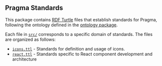 ## Pragma Standards

This package contains [RDF Turtle](https://www.w3.org/TR/turtle/) files that establish standards for Pragma, following the ontology defined in the [ontology package](../ds-ontology/README.md).

Each file in [`src/`](./src/) corresponds to a specific domain of standards. The files are organized as follows:

- [`icons.ttl`](src/icons.ttl) - Standards for definition and usage of icons.
- [`react.ttl`](src/react.ttl) - Standards specific to React component development and architecture